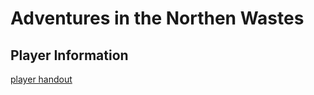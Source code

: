 # Adventures in the Northen Wastes

## Player Information

[player handout](eglarest.github.io/player_handout)
